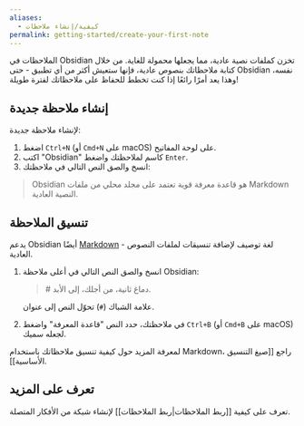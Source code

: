 ```yaml
---
aliases:
  - كيفية/إنشاء ملاحظات
permalink: getting-started/create-your-first-note
---
```


الملاحظات في Obsidian تخزن كملفات نصية عادية، مما يجعلها محمولة للغاية. من خلال كتابة ملاحظاتك بنصوص عادية، فإنها ستعيش أكثر من أي تطبيق - حتى Obsidian نفسه، وهذا يعد أمرًا رائعًا إذا كنت تخطط للحفاظ على ملاحظاتك لفترة طويلة!

## إنشاء ملاحظة جديدة

لإنشاء ملاحظة جديدة:

1. اضغط `Ctrl+N` (أو `Cmd+N` على macOS) على لوحة المفاتيح.
2. اكتب "Obsidian" كاسم لملاحظتك واضغط `Enter`.
3. انسخ والصق النص التالي في ملاحظتك:

> Obsidian هو قاعدة معرفة قوية تعتمد على مجلد محلي من ملفات Markdown النصية العادية.

## تنسيق الملاحظة

يدعم Obsidian أيضًا [Markdown](https://en.wikipedia.org/wiki/Markdown) - لغة توصيف لإضافة تنسيقات لملفات النصوص العادية.

1. انسخ والصق النص التالي في أعلى ملاحظة Obsidian:

	 > \# دماغ ثانية، من أجلك، إلى الأبد.

	 علامة الشباك (`#`) تحوّل النص إلى عنوان.

2. في ملاحظتك، حدد النص "قاعدة المعرفة" واضغط `Ctrl+B` (أو `Cmd+B` على macOS) لجعله سميك.

لمعرفة المزيد حول كيفية تنسيق ملاحظاتك باستخدام Markdown، راجع [[صيغ التنسيق الأساسية]].

## تعرف على المزيد

تعرف على كيفية [[ربط الملاحظات|ربط الملاحظات]] لإنشاء شبكة من الأفكار المتصلة.
